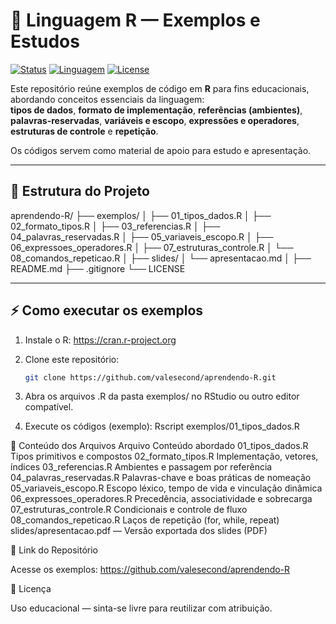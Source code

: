 # 🧪 Linguagem R — Exemplos e Estudos

[![Status](https://img.shields.io/badge/status-completo-brightgreen)](https://github.com/valesecond/aprendendo-R)
[![Linguagem](https://img.shields.io/badge/language-R-blue)](https://cran.r-project.org)
[![License](https://img.shields.io/badge/license-educacional-orange)](LICENSE)

Este repositório reúne exemplos de código em **R** para fins educacionais, abordando conceitos essenciais da linguagem:  
**tipos de dados**, **formato de implementação**, **referências (ambientes)**, **palavras-reservadas**, **variáveis e escopo**, **expressões e operadores**, **estruturas de controle** e **repetição**.

Os códigos servem como material de apoio para estudo e apresentação.

---

## 📁 Estrutura do Projeto

aprendendo-R/
├── exemplos/
│ ├── 01_tipos_dados.R
│ ├── 02_formato_tipos.R
│ ├── 03_referencias.R
│ ├── 04_palavras_reservadas.R
│ ├── 05_variaveis_escopo.R
│ ├── 06_expressoes_operadores.R
│ ├── 07_estruturas_controle.R
│ └── 08_comandos_repeticao.R
│
├── slides/
│ └── apresentacao.md
│
├── README.md
├── .gitignore
└── LICENSE

---

## ⚡ Como executar os exemplos

1. Instale o R: https://cran.r-project.org
2. Clone este repositório:
   ```bash
   git clone https://github.com/valesecond/aprendendo-R.git
   ```
3. Abra os arquivos .R da pasta exemplos/ no RStudio ou outro editor compatível.

4. Execute os códigos (exemplo):
   Rscript exemplos/01_tipos_dados.R

📌 Conteúdo dos Arquivos
Arquivo Conteúdo abordado
01_tipos_dados.R Tipos primitivos e compostos
02_formato_tipos.R Implementação, vetores, índices
03_referencias.R Ambientes e passagem por referência
04_palavras_reservadas.R Palavras-chave e boas práticas de nomeação
05_variaveis_escopo.R Escopo léxico, tempo de vida e vinculação dinâmica
06_expressoes_operadores.R Precedência, associatividade e sobrecarga
07_estruturas_controle.R Condicionais e controle de fluxo
08_comandos_repeticao.R Laços de repetição (for, while, repeat)
slides/apresentacao.pdf — Versão exportada dos slides (PDF)

🔗 Link do Repositório

Acesse os exemplos:
https://github.com/valesecond/aprendendo-R

📎 Licença

Uso educacional — sinta-se livre para reutilizar com atribuição.
